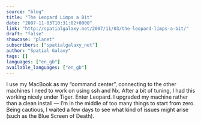 ```yaml
---
source: "blog"
title: "The Leopard Limps a Bit"
date: "2007-11-03T10:31:02+0000"
link: "http://spatialgalaxy.net/2007/11/03/the-leopard-limps-a-bit/"
draft: "false"
showcase: "planet"
subscribers: ["spatialgalaxy_net"]
author: "Spatial Galaxy"
tags: []
languages: ["en_gb"]
available_languages: ["en_gb"]
---
```


I use my MacBook as my &ldquo;command center&rdquo;, connecting to the other machines I need to work on using ssh and Nx. After a bit of tuning, I had this working nicely under Tiger.
Enter Leopard. I upgraded my machine rather than a clean install &mdash; I&rsquo;m in the middle of too many things to start from zero. Being cautious, I waited a few days to see what kind of issues might arise (such as the Blue Screen of Death).

